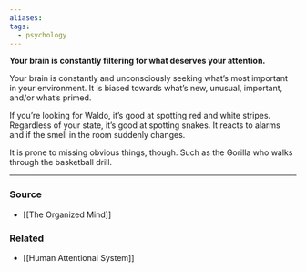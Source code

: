 ```yaml
---
aliases: 
tags:
  - psychology
---
```

**Your brain is constantly filtering for what deserves your attention.**

Your brain is constantly and unconsciously seeking what’s most important in your environment. It is biased towards what’s new, unusual, important, and/or what’s primed. 

If you’re looking for Waldo, it’s good at spotting red and white stripes. Regardless of your state, it’s good at spotting snakes. It reacts to alarms and if the smell in the room suddenly changes. 

It is prone to missing obvious things, though. Such as the Gorilla who walks through the basketball drill.

---

### Source
- [[The Organized Mind]]

### Related
- [[Human Attentional System]]
